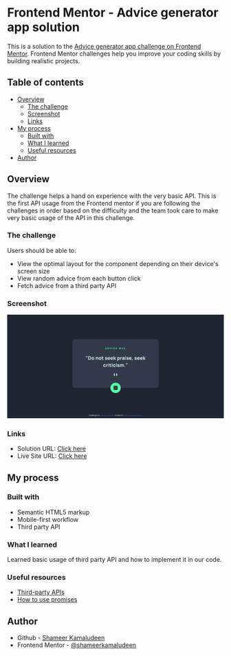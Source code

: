 # Frontend Mentor - Advice generator app solution

This is a solution to the [Advice generator app challenge on Frontend Mentor](https://www.frontendmentor.io/challenges/advice-generator-app-QdUG-13db). Frontend Mentor challenges help you improve your coding skills by building realistic projects.

## Table of contents

- [Overview](#overview)
  - [The challenge](#the-challenge)
  - [Screenshot](#screenshot)
  - [Links](#links)
- [My process](#my-process)
  - [Built with](#built-with)
  - [What I learned](#what-i-learned)
  - [Useful resources](#useful-resources)
- [Author](#author)

## Overview

The challenge helps a hand on experience with the very basic API. This is the first API usage from the Frontend mentor if you are following the challenges in order based on the difficulty and the team took care to make very basic usage of the API in this challenge.

### The challenge

Users should be able to:

- View the optimal layout for the component depending on their device's screen size
- View random advice from each button click
- Fetch advice from a third party API

### Screenshot

![](./screenshot.png)

### Links

- Solution URL: [Click here](https://github.com/shameerkamaludeen/advice-generator-app)
- Live Site URL: [Click here](https://shameerkamaludeen.github.io/advice-generator-app/)

## My process

### Built with

- Semantic HTML5 markup
- Mobile-first workflow
- Third party API

### What I learned

Learned basic usage of third party API and how to implement it in our code.

### Useful resources

- [Third-party APIs](https://developer.mozilla.org/en-US/docs/Learn/JavaScript/Client-side_web_APIs/Third_party_APIs)
- [How to use promises](https://developer.mozilla.org/en-US/docs/Learn/JavaScript/Asynchronous/Promises)

## Author

- Github - [Shameer Kamaludeen](https://github.com/shameerkamaludeen)
- Frontend Mentor - [@shameerkamaludeen](https://www.frontendmentor.io/profile/shameerkamaludeen)
